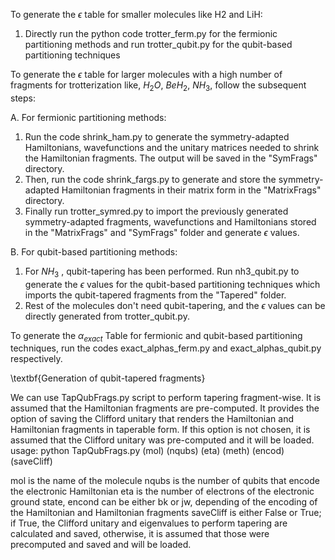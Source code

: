 
To generate the $\epsilon$ table for smaller molecules like H2 and LiH:
1. Directly run the python code trotter_ferm.py for the fermionic partitioning methods and run trotter_qubit.py for the qubit-based partitioning techniques


  To generate the $\epsilon$ table for larger molecules with a high number of fragments for trotterization like, $H_{2}O$, $BeH_{2}$, $NH_{3}$, follow the subsequent steps:


A. For fermionic partitioning methods:

  1. Run the code shrink_ham.py to generate the symmetry-adapted Hamiltonians, wavefunctions and the unitary matrices needed to shrink the Hamiltonian fragments. The output will be saved in the "SymFrags" directory.
  2. Then, run the code shrink_fargs.py to generate and store the symmetry-adapted Hamiltonian fragments in their matrix form in the "MatrixFrags" directory.
  3. Finally run trotter_symred.py to import the previously generated symmetry-adapted fragments, wavefunctions and Hamiltonians stored in the "MatrixFrags" and "SymFrags" folder and generate $\epsilon$ values.



B. For qubit-based partitioning methods:
   1. For $NH_{3}$ , qubit-tapering has been performed. Run nh3_qubit.py to generate the $\epsilon$ values for the qubit-based partitioning techniques which imports the qubit-tapered fragments from the "Tapered" folder.
   2. Rest of the molecules don't need qubit-tapering, and the $\epsilon$ values can be directly generated from trotter_qubit.py.

To generate the $\alpha_{exact}$ Table for fermionic and qubit-based partitioning techniques, run the codes exact_alphas_ferm.py and exact_alphas_qubit.py respectively.

\textbf{Generation of qubit-tapered fragments}

We can use TapQubFrags.py script to perform tapering fragment-wise. It is assumed that the Hamiltonian fragments are pre-computed.
It provides the option of saving the Clifford unitary that renders the Hamiltonian and Hamiltonian fragments in
taperable form. If this option is not chosen, it is assumed that the Clifford unitary was pre-computed and it will be
loaded.
usage: python TapQubFrags.py (mol) (nqubs) (eta) (meth) (encod) (saveCliff)

mol is the name of the molecule
nqubs is the number of qubits that encode the electronic Hamiltonian
eta is the number of electrons of the electronic ground state,
encond can be either bk or jw, depending of the encoding of the Hamiltonian and Hamiltonian fragments
saveCliff is either False or True; if True, the Clifford unitary and eigenvalues to perform tapering are calculated and saved,
otherwise, it is assumed that those were precomputed and saved and  will be loaded.
